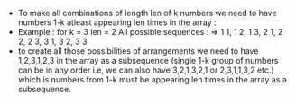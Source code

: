 * To make all combinations of length len of k numbers we need to have numbers 1-k atleast appearing len times in the array :
* Example : for k = 3 len = 2
All possible sequences :
=> 1 1, 1 2, 1 3, 2 1, 2 2, 2 3, 3 1, 3 2, 3 3
* to create all those possibilities of arrangements we need to have 1,2,3,1,2,3 in the array as a subsequence (single 1-k group of numbers can be in any order i.e, we
can also have 3,2,1,3,2,1 or 2,3,1,1,3,2 etc.)
which is numbers from 1-k must be appearing len times in the array as a subsequence.